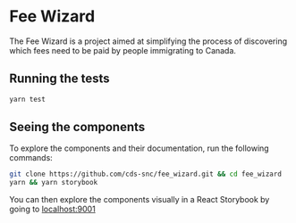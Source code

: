 # Fee Wizard

The Fee Wizard is a project aimed at simplifying the process of discovering
which fees need to be paid by people immigrating to Canada.

## Running the tests

```sh
yarn test
```

## Seeing the components

To explore the components and their documentation, run the following commands:

```sh
git clone https://github.com/cds-snc/fee_wizard.git && cd fee_wizard
yarn && yarn storybook
```

You can then explore the components visually in a React Storybook by going to [localhost:9001](http://localhost:9001/)

